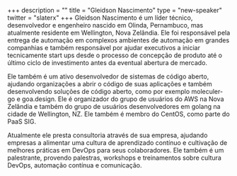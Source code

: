 +++
description = ""
title = "Gleidson Nascimento"
type = "new-speaker"
twitter = "slaterx"
+++
Gleidson Nascimento é um líder técnico, desenvolvedor e engenheiro nascido em Olinda, Pernambuco, mas atualmente residente em Wellington, Nova Zelândia. Ele foi responsável pela entrega de automação em complexos ambientes de automação em grandes companhias e também responsável por ajudar executivos a iniciar tecnicamente start ups desde o processo de concepção de produto até o último ciclo de investimento antes da eventual abertura de mercado.

Ele também é um ativo desenvolvedor de sistemas de código aberto, ajudando organizações a abrir o código de suas aplicações e também desenvolvendo soluções de código aberto, como por exemplo moleculer-go e goa.design. Ele é organizador do grupo de usuários do AWS na Nova Zelândia e também do grupo de usuários desenvolvedores em golang na cidade de Wellington, NZ. Ele também é membro do CentOS, como parte do PaaS SIG.

Atualmente ele presta consultoria através de sua empresa, ajudando empresas a alimentar uma cultura de aprendizado contínuo e cultivação de melhores práticas em DevOps para seus colaboradores. Ele também é um palestrante, provendo palestras, workshops e treinamentos sobre cultura DevOps, automação contínua e comunicação.